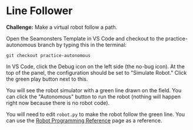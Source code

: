 # Line Follower

**Challenge:** Make a virtual robot follow a path.

Open the Seamonsters Template in VS Code and checkout to the practice-autonomous branch by typing this in the terminal:

```
git checkout practice-autonomous
```

In VS Code, click the Debug icon on the left side (the no-bug icon). At the top of the panel, the configuration should be set to "Simulate Robot." Click the green play button next to this.

You will see the robot simulator with a green line drawn on the field. You can click the "Autonomous" button to run the robot (nothing will happen right now because there is no robot code).

You will need to edit `robot.py` to make the robot follow the green line. You can use the [Robot Programming Reference](../reference/) page as a reference.
